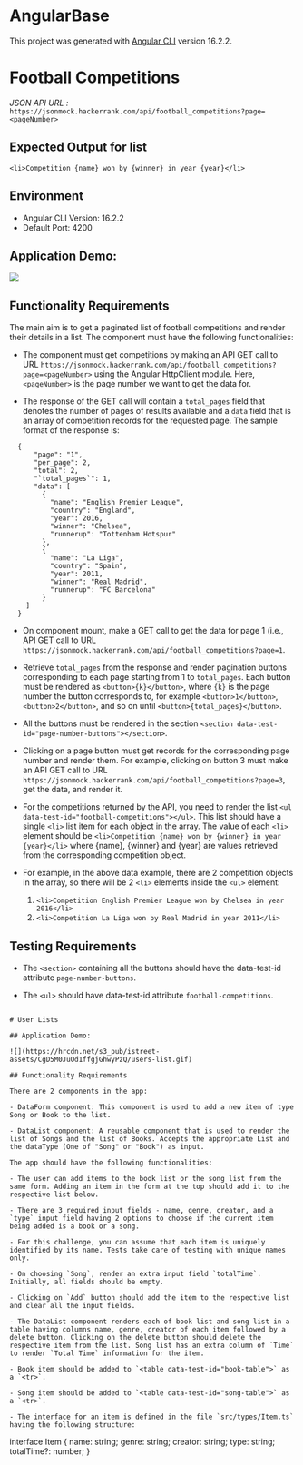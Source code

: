 # AngularBase

This project was generated with [Angular CLI](https://github.com/angular/angular-cli) version 16.2.2.

# Football Competitions

*JSON API URL :*
`https://jsonmock.hackerrank.com/api/football_competitions?page=<pageNumber>`

## Expected Output for list

`<li>Competition {name} won by {winner} in year {year}</li>`

## Environment 

- Angular CLI Version: 16.2.2
- Default Port: 4200

## Application Demo:

![](https://hrcdn.net/s3_pub/istreet-assets/1WAxxf03EtrUdnq3heRX2g/football.gif)

## Functionality Requirements

The main aim is to get a paginated list of football competitions and render their details in a list. The component must have the following functionalities:

- The component must get competitions by making an API GET call to URL `https://jsonmock.hackerrank.com/api/football_competitions?page=<pageNumber>` using the Angular HttpClient module. Here, `<pageNumber>` is the page number we want to get the data for.

- The response of the GET call will contain a ``total_pages`` field that denotes the number of pages of results available and a `data` field that is an array of competition records for the requested page. The sample format of the response is:

```
  {
      "page": "1",
      "per_page": 2,
      "total": 2,
      "`total_pages`": 1,
      "data": [
        {
          "name": "English Premier League",
          "country": "England",
          "year": 2016,
          "winner": "Chelsea",
          "runnerup": "Tottenham Hotspur"
        },
        {
          "name": "La Liga",
          "country": "Spain",
          "year": 2011,
          "winner": "Real Madrid",
          "runnerup": "FC Barcelona"
        }
    ]
  }
```

- On component mount, make a GET call to get the data for page 1 (i.e., API GET call to URL `https://jsonmock.hackerrank.com/api/football_competitions?page=1`.

- Retrieve `total_pages` from the response and render pagination buttons corresponding to each page starting from 1 to `total_pages`. Each button must be rendered as `<button>{k}</button>`, where `{k}` is the page number the button corresponds to, for example `<button>1</button>`, `<button>2</button>`, and so on until `<button>{total_pages}</button>`.

- All the buttons must be rendered in the section `<section data-test-id="page-number-buttons"></section>`.

- Clicking on a page button must get records for the corresponding page number and render them. For example, clicking on button 3 must make an API GET call to URL `https://jsonmock.hackerrank.com/api/football_competitions?page=3`, get the data, and render it.

- For the competitions returned by the API, you need to render the list `<ul data-test-id="football-competitions"></ul>`. This list should have a single `<li>` list item for each object in the array. The value of each `<li>` element should be `<li>Competition {name} won by {winner} in year {year}</li>` where {name}, {winner} and {year} are values retrieved from the corresponding competition object.

- For example, in the above data example, there are 2 competition objects in the array, so there will be 2 `<li>` elements inside the `<ul>` element:
    1. `<li>Competition English Premier League won by Chelsea in year 2016</li>`
    2. `<li>Competition La Liga won by Real Madrid in year 2011</li>`

## Testing Requirements

- The `<section>` containing all the buttons should have the data-test-id attribute `page-number-buttons`.

- The `<ul>` should have data-test-id attribute `football-competitions`.

```

# User Lists

## Application Demo:

![](https://hrcdn.net/s3_pub/istreet-assets/CgD5M0JuOd1ffgjGhwyPzQ/users-list.gif)

## Functionality Requirements

There are 2 components in the app:

- DataForm component: This component is used to add a new item of type Song or Book to the list.

- DataList component: A reusable component that is used to render the list of Songs and the list of Books. Accepts the appropriate List and the dataType (One of "Song" or "Book") as input.

The app should have the following functionalities:

- The user can add items to the book list or the song list from the same form. Adding an item in the form at the top should add it to the respective list below.

- There are 3 required input fields - name, genre, creator, and a `type` input field having 2 options to choose if the current item being added is a book or a song.

- For this challenge, you can assume that each item is uniquely identified by its name. Tests take care of testing with unique names only.

- On choosing `Song`, render an extra input field `totalTime`. Initially, all fields should be empty.

- Clicking on `Add` button should add the item to the respective list and clear all the input fields.

- The DataList component renders each of book list and song list in a table having columns name, genre, creator of each item followed by a delete button. Clicking on the delete button should delete the respective item from the list. Song list has an extra column of `Time` to render `Total Time` information for the item.

- Book item should be added to `<table data-test-id="book-table">` as a `<tr>`.

- Song item should be added to `<table data-test-id="song-table">` as a `<tr>`.
 
- The interface for an item is defined in the file `src/types/Item.ts` having the following structure:

```
  interface Item {
    name: string;
    genre: string;
    creator: string;
    type: string;
    totalTime?: number;
  }
```



